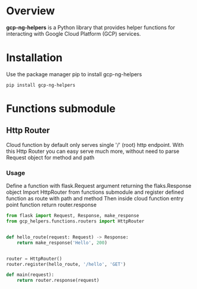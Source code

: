 # Overview
**gcp-ng-helpers** is a Python library that provides helper functions for 
interacting with Google Cloud Platform (GCP) services.

# Installation

Use the package manager pip to install gcp-ng-helpers

```commandline
pip install gcp-ng-helpers
```

# Functions submodule
## Http Router
Cloud function by default only serves single '/' (root) http endpoint.
With this Http Router you can easy serve much more, without need to parse 
Request object for method and path
### Usage
Define a function with flask.Request argument
returning the flaks.Response object
Import HttpRouter from functions submodule and register defined function
as route with path and method
Then inside cloud function entry point function return router.response

```python
from flask import Request, Response, make_response
from gcp_helpers.functions.routers import HttpRouter


def hello_route(request: Request) -> Response:
    return make_response('Hello', 200)


router = HttpRouter()
router.register(hello_route, '/hello', 'GET')

def main(request):
    return router.response(request)
```